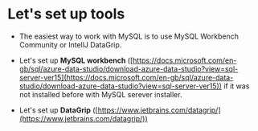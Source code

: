 # Let's set up tools

* The easiest way to work with MySQL is to use MySQL Workbench Community or IntellJ DataGrip.

* Let's set up **MySQL workbench** ([https://docs.microsoft.com/en-gb/sql/azure-data-studio/download-azure-data-studio?view=sql-server-ver15](https://docs.microsoft.com/en-gb/sql/azure-data-studio/download-azure-data-studio?view=sql-server-ver15)) if it was not installed before with MySQL serever installer.
* Let's set up **DataGrip** ([https://www.jetbrains.com/datagrip/](https://www.jetbrains.com/datagrip/))
